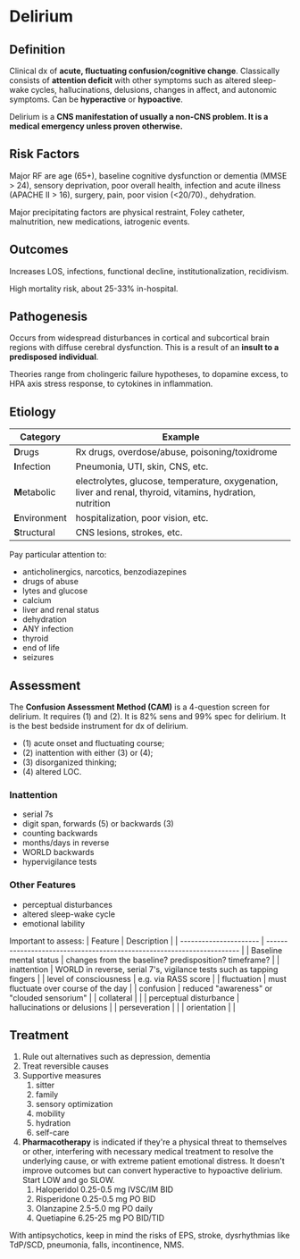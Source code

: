 # Delirium
## Definition

Clinical dx of **acute, fluctuating confusion/cognitive change**.
Classically consists of **attention deficit** with other symptoms such as altered sleep-wake cycles, hallucinations, delusions, changes in affect, and autonomic symptoms.
Can be **hyperactive** or **hypoactive**.

Delirium is a **CNS manifestation of usually a non-CNS problem. It is a medical emergency unless proven otherwise.**

## Risk Factors
Major RF are age (65+), baseline cognitive dysfunction or dementia (MMSE > 24), sensory deprivation, poor overall health, infection and acute illness (APACHE II > 16), surgery, pain, poor vision (<20/70)., dehydration.

Major precipitating factors are physical restraint, Foley catheter, malnutrition, new medications, iatrogenic events.

## Outcomes
Increases LOS, infections, functional decline, institutionalization, recidivism.

High mortality risk, about 25-33% in-hospital.

## Pathogenesis
Occurs from widespread disturbances in cortical and subcortical brain regions with diffuse cerebral dysfunction. This is a result of an **insult to a predisposed individual**.

Theories range from cholingeric failure hypotheses, to dopamine excess, to HPA axis stress response, to cytokines in inflammation.

## Etiology
| Category        | Example                                                                                 |
| --------------- | --------------------------------------------------------------------------------------- |
| **D**rugs       | Rx drugs, overdose/abuse, poisoning/toxidrome                                           |
| **I**nfection   | Pneumonia, UTI, skin, CNS, etc.                                                         |
| **M**etabolic   | electrolytes, glucose, temperature, oxygenation, liver and renal, thyroid, vitamins, hydration, nutrition |
| **E**nvironment | hospitalization, poor vision, etc.                                                      |
| **S**tructural  | CNS lesions, strokes, etc.                                                                                        |

Pay particular attention to:

- anticholinergics, narcotics, benzodiazepines
- drugs of abuse
- lytes and glucose
- calcium
- liver and renal status
- dehydration
- ANY infection
- thyroid
- end of life
- seizures

## Assessment
The **Confusion Assessment Method (CAM)** is a 4-question screen for delirium. It requires (1) and (2). It is 82% sens and 99% spec for delirium. It is the best bedside instrument for dx of delirium.
   

-   (1) acute onset and fluctuating course;
-   (2) inattention with either (3) or (4);
-   (3) disorganized thinking;
-   (4) altered LOC.

###  Inattention
 
 - serial 7s
 - digit span, forwards (5) or backwards (3)
 - counting backwards
 - months/days in reverse
 - WORLD backwards
 - hypervigilance tests

### Other Features

- perceptual disturbances
- altered sleep-wake cycle
- emotional lability

Important to assess:
| Feature                | Description                                                            |
| ---------------------- | ---------------------------------------------------------------------- |
| Baseline mental status | changes from the baseline? predisposition? timeframe?                  |
| inattention            | WORLD in reverse, serial 7's,  vigilance tests such as tapping fingers |
| level of consciousness | e.g. via RASS score                                                    |
| fluctuation            | must fluctuate over course of the day                                  |
| confusion              | reduced "awareness" or "clouded sensorium"                             |
| collateral             |                                                                        |
| perceptual disturbance | hallucinations or delusions                                            |
| perseveration          |                                                                        |
| orientation            |                                                                        |

## Treatment

1) Rule out alternatives such as depression, dementia
2)  Treat reversible causes
3)  Supportive measures
    1)  sitter
    2)  family
    3)  sensory optimization
    4)  mobility
    5)  hydration
    6)  self-care
4)  **Pharmacotherapy** is indicated if they're a physical threat to themselves or other, interfering with necessary medical treatment to resolve the underlying cause, or with extreme patient emotional distress. It doesn't improve outcomes but can convert hyperactive to hypoactive delirium. Start LOW and go SLOW.
    1)  Haloperidol 0.25-0.5 mg IVSC/IM BID
    2)  Risperidone 0.25-0.5 mg PO BID
    3)  Olanzapine 2.5-5.0 mg PO daily
    4)  Quetiapine 6.25-25 mg PO BID/TID
  
With antipsychotics, keep in mind the risks of EPS, stroke, dysrhythmias like TdP/SCD, pneumonia, falls, incontinence, NMS.